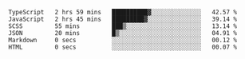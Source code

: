 <!--START_SECTION:waka-->

```text
TypeScript   2 hrs 59 mins   ██████████▓░░░░░░░░░░░░░░   42.57 %
JavaScript   2 hrs 45 mins   █████████▓░░░░░░░░░░░░░░░   39.14 %
SCSS         55 mins         ███▒░░░░░░░░░░░░░░░░░░░░░   13.14 %
JSON         20 mins         █▒░░░░░░░░░░░░░░░░░░░░░░░   04.91 %
Markdown     0 secs          ░░░░░░░░░░░░░░░░░░░░░░░░░   00.12 %
HTML         0 secs          ░░░░░░░░░░░░░░░░░░░░░░░░░   00.07 %
```

<!--END_SECTION:waka-->


<!--
**Leorio21/Leorio21** is a ✨ _special_ ✨ repository because its `README.md` (this file) appears on your GitHub profile.

Here are some ideas to get you started:

- 🔭 I’m currently working on ...
- 🌱 I’m currently learning ...
- 👯 I’m looking to collaborate on ...
- 🤔 I’m looking for help with ...
- 💬 Ask me about ...
- 📫 How to reach me: ...
- 😄 Pronouns: ...
- ⚡ Fun fact: ...
-->
